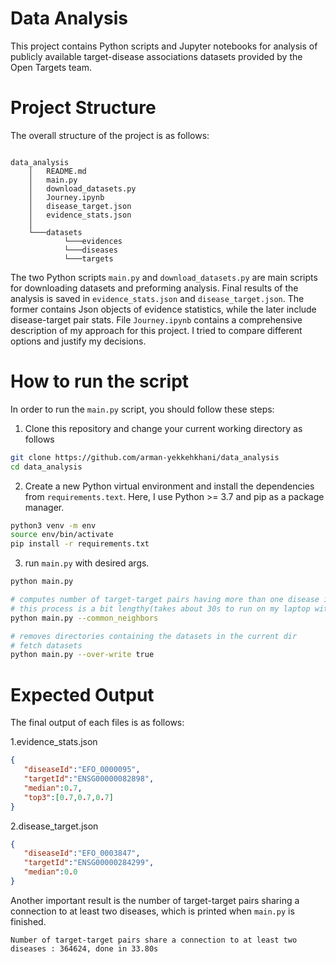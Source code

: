 # Data Analysis

This project contains Python scripts and Jupyter notebooks for analysis of publicly available target-disease
associations datasets provided by the Open Targets team.

# Project Structure

The overall structure of the project is as follows:

```bazaar

data_analysis
    │   README.md
    │   main.py
    │   download_datasets.py
    │   Journey.ipynb
    │   disease_target.json
    │   evidence_stats.json
    │
    └───datasets
            └───evidences
            └───diseases
            └───targets
```

The two Python scripts `main.py` and `download_datasets.py` are main scripts for downloading datasets and preforming
analysis. Final results of the analysis is saved in `evidence_stats.json` and `disease_target.json`. The former contains
Json objects of evidence statistics, while the later include disease-target pair stats. File `Journey.ipynb` contains a comprehensive description of my approach for this project. I tried to compare
different options and justify my decisions.
# How to run the script

In order to run the `main.py` script, you should follow these steps:

1. Clone this repository and change your current working directory as follows

```bash
git clone https://github.com/arman-yekkehkhani/data_analysis
cd data_analysis
```

2. Create a new Python virtual environment and install the dependencies from `requirements.text`. Here, I use
   Python >= 3.7 and pip as a package manager.

```bash
python3 venv -m env
source env/bin/activate
pip install -r requirements.txt
```

3. run `main.py` with desired args.
```bash
python main.py

# computes number of target-target pairs having more than one disease in common
# this process is a bit lengthy(takes about 30s to run on my laptop with 8Gb of Ram and Quad-Core Intel Core i5) so
python main.py --common_neighbors

# removes directories containing the datasets in the current dir
# fetch datasets
python main.py --over-write true
```

# Expected Output

The final output of each files is as follows:

1.evidence_stats.json
```json
{
   "diseaseId":"EFO_0000095",
   "targetId":"ENSG00000082898",
   "median":0.7,
   "top3":[0.7,0.7,0.7]
}
```
2.disease_target.json
```json
{
   "diseaseId":"EFO_0003847",
   "targetId":"ENSG00000284299",
   "median":0.0
}
```
Another important result is the number of target-target pairs sharing a connection to at least two diseases, which is
printed when `main.py` is finished.
```text
Number of target-target pairs share a connection to at least two diseases : 364624, done in 33.80s
```



